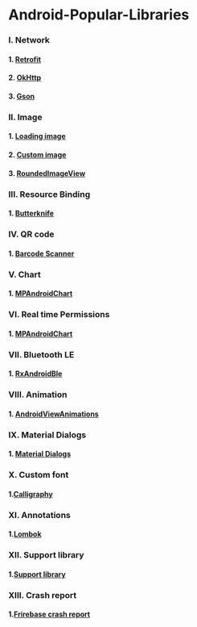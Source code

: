 # Android-Popular-Libraries

### I. Network
 #### 1. [Retrofit](http://square.github.io/retrofit/)
 #### 2. [OkHttp](http://square.github.io/okhttp/)
 #### 3. [Gson](https://github.com/google/gson)
 
 ### II. Image
 #### 1. [Loading image](http://square.github.io/picasso/)
 #### 2. [Custom image](https://github.com/vinc3m1/RoundedImageView)
 #### 3. [RoundedImageView](https://github.com/vinc3m1/RoundedImageView)
 
 ### III. Resource Binding
 #### 1. [Butterknife](http://jakewharton.github.io/butterknife/)
 
 ### IV. QR code
 #### 1. [Barcode Scanner](https://github.com/dm77/barcodescanner)
 
 ### V. Chart
 #### 1. [MPAndroidChart](https://github.com/PhilJay/MPAndroidChart)
 
 ### VI. Real time Permissions 
 #### 1. [MPAndroidChart](https://github.com/tbruyelle/RxPermissions)
 
 ### VII. Bluetooth LE
 #### 1. [RxAndroidBle](https://github.com/Polidea/RxAndroidBle)
 
 ### VIII. Animation
 #### 1. [AndroidViewAnimations](https://github.com/daimajia/AndroidViewAnimations)
 
 ### IX. Material Dialogs
 #### 1. [Material Dialogs](https://github.com/afollestad/material-dialogs)
 
 ### X. Custom font
 #### 1.[Calligraphy](https://github.com/chrisjenx/Calligraphy)
 
 ### XI. Annotations
 #### 1.[Lombok](http://www.vogella.com/tutorials/Lombok/article.html)
 
 ### XII. Support library
 #### 1.[Support library](https://developer.android.com/topic/libraries/support-library/features)
 
 
 ### XIII. Crash report
  #### 1.[Frirebase crash report](https://firebase.google.com/docs/crash/)
 
 
 
 
